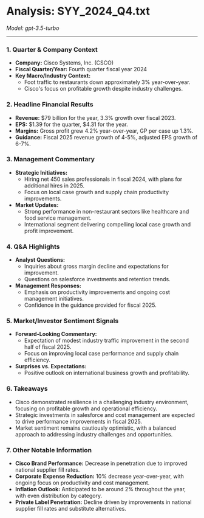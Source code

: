 # Analysis: SYY_2024_Q4.txt

*Model: gpt-3.5-turbo*

---

### 1. Quarter & Company Context
- **Company:** Cisco Systems, Inc. (CSCO)
- **Fiscal Quarter/Year:** Fourth quarter fiscal year 2024
- **Key Macro/Industry Context:** 
  - Foot traffic to restaurants down approximately 3% year-over-year.
  - Cisco's focus on profitable growth despite industry challenges.

### 2. Headline Financial Results
- **Revenue:** $79 billion for the year, 3.3% growth over fiscal 2023.
- **EPS:** $1.39 for the quarter, $4.31 for the year.
- **Margins:** Gross profit grew 4.2% year-over-year, GP per case up 1.3%.
- **Guidance:** Fiscal 2025 revenue growth of 4-5%, adjusted EPS growth of 6-7%.

### 3. Management Commentary
- **Strategic Initiatives:** 
  - Hiring net 450 sales professionals in fiscal 2024, with plans for additional hires in 2025.
  - Focus on local case growth and supply chain productivity improvements.
- **Market Updates:**
  - Strong performance in non-restaurant sectors like healthcare and food service management.
  - International segment delivering compelling local case growth and profit improvement.

### 4. Q&A Highlights
- **Analyst Questions:** 
  - Inquiries about gross margin decline and expectations for improvement.
  - Questions on salesforce investments and retention trends.
- **Management Responses:**
  - Emphasis on productivity improvements and ongoing cost management initiatives.
  - Confidence in the guidance provided for fiscal 2025.

### 5. Market/Investor Sentiment Signals
- **Forward-Looking Commentary:**
  - Expectation of modest industry traffic improvement in the second half of fiscal 2025.
  - Focus on improving local case performance and supply chain efficiency.
- **Surprises vs. Expectations:**
  - Positive outlook on international business growth and profitability.

### 6. Takeaways
- Cisco demonstrated resilience in a challenging industry environment, focusing on profitable growth and operational efficiency.
- Strategic investments in salesforce and cost management are expected to drive performance improvements in fiscal 2025.
- Market sentiment remains cautiously optimistic, with a balanced approach to addressing industry challenges and opportunities.

### 7. Other Notable Information
- **Cisco Brand Performance:** Decrease in penetration due to improved national supplier fill rates.
- **Corporate Expense Reduction:** 10% decrease year-over-year, with ongoing focus on productivity and cost management.
- **Inflation Outlook:** Anticipated to be around 2% throughout the year, with even distribution by category.
- **Private Label Penetration:** Decline driven by improvements in national supplier fill rates and substitute alternatives.